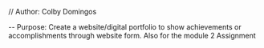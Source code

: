 // Author: Colby Domingos

-- Purpose: Create a website/digital portfolio to show achievements or accomplishments through website form. Also for the module 2 Assignment